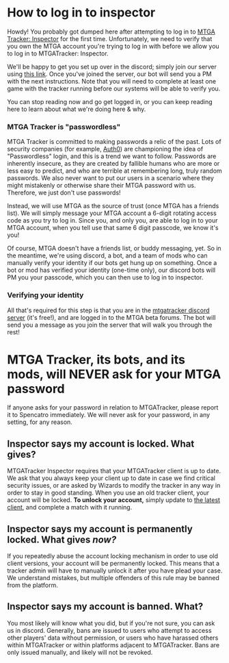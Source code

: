 # How to log in to inspector

Howdy! You probably got dumped here after attempting to log in to [MTGA Tracker: Inspector](https://inspector.mtgatracker.com/)
for the first time. Unfortunately, we need to verify that you own the MTGA account you're trying to log in with before we allow you to log in to MTGATracker: Inspector.

We'll be happy to get you set up over in the discord; simply join our server using [this
link](https://discord.gg/j5u76j2). Once you've joined the server, our bot will send you a PM with the next instructions. Note that you will need to complete at least one game with the tracker running before our systems will be able to verify you.

You can stop reading now and go get logged in, or you can keep reading here to learn about what we're doing here & why.

### MTGA Tracker is "passwordless"

MTGA Tracker is committed to making passwords a relic of the past. Lots of security companies (for example,
[Auth0](https://auth0.com/passwordless)) are championing the idea of "Passwordless" login, and this is a trend we want
to follow. Passwords are inherently insecure, as they are created by fallible humans who are more or less easy
to predict, and who are terrible at remembering long, truly random passwords. We also never want to put our users in
a scenario where they might mistakenly or otherwise share their MTGA password with us. Therefore, we just don't use 
passwords!

Instead, we will use MTGA as the source of trust (once MTGA has a friends list). We will simply message your MTGA
account a 6-digit rotating access code as you try to log in. Since you, and only you, are able to log in to your MTGA
account, when you tell use that same 6 digit passcode, we know it's you!

Of course, MTGA doesn't have a friends list, or buddy messaging, yet. So in the meantime, we're using discord, a bot, and a team
of mods who can manually verify your identity if our bots get hung up on something. Once a bot or mod has verified
your identity (one-time only), our discord bots will PM you your passcode, which you can then use to log in to inspector.

### Verifying your identity

All that's required for this step is that you are in the [mtgatracker discord server](https://discord.gg/j5u76j2) (it's free!), and are logged in to the MTGA beta forums. The bot will send you a message as you join the server that will walk you through the rest!

# MTGA Tracker, its bots, and its mods, will NEVER ask for your MTGA password

If anyone asks for your password in relation to MTGATracker, please report it to Spencatro immediately. We will never
ask for your password, in any setting, for any reason.

## Inspector says my account is locked. What gives?

MTGATracker Inspector requires that your MTGATracker client is up to date. We ask that you always keep your client up
to date in case we find critical security issues, or are asked by Wizards to modify the tracker in any way in order
to stay in good standing. When you use an old tracker client, your account will be locked. **To unlock your account,** simply update to [the latest client](https://github.com/shawkinsl/mtga-tracker/releases/latest), and complete a match with it running.

## Inspector says my account is permanently locked. What gives _now?_

If you repeatedly abuse the account locking mechanism in order to use old client versions, your account will be
permanently locked. This means that a tracker admin will have to manually unlock it after you have plead your
case. We understand mistakes, but multiple offenders of this rule may be banned from the platform.

## Inspector says my account is banned. What?

You most likely will know what you did, but if you're not sure, you can ask us in discord. Generally, bans are issued to 
users who attempt to access other players' data without permission, or users who have harassed others within MTGATracker
or within platforms adjacent to MTGATracker. Bans are only issued manually, and likely will not be revoked. 
